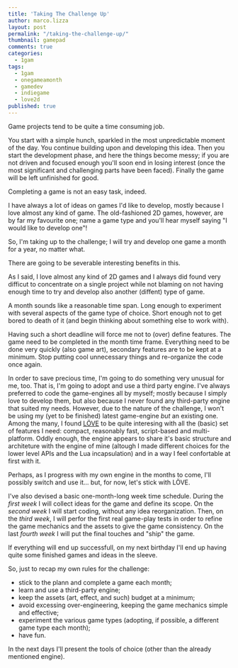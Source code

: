 ```yaml
---
title: 'Taking The Challenge Up'
author: marco.lizza
layout: post
permalink: "/taking-the-challenge-up/"
thumbnail: gamepad
comments: true
categories: 
  - 1gam
tags: 
  - 1gam
  - onegameamonth
  - gamedev
  - indiegame
  - love2d
published: true
---
```


Game projects tend to be quite a time consuming job.

You start with a simple hunch, sparkled in the most unpredictable moment of the day. You continue building upon and developing this idea. Then you start the development phase, and here the things become messy; if you are not driven and focused enough you'll soon end in losing interest (once the most significant and challenging parts have been faced). Finally the game will be left unfinished for good.

Completing a game is not an easy task, indeed.

I have always a lot of ideas on games I'd like to develop, mostly because I love almost any kind of game. The old-fashioned 2D games, however, are by far my favourite one; name a game type and you'll hear myself saying "I would like to develop one"!

So, I'm taking up to the challenge; I will try and develop one game a month for a year, no matter what.

There are going to be severable interesting benefits in this.

As I said, I love almost any kind of 2D games and I always did found very difficut to concentrate on a single project while not blaming on not having enough time to try and develop also another (diffent) type of game.

A month sounds like a reasonable time span. Long enough to experiment with several aspects of the game type of choice. Short enough not to get bored to death of it (and begin thinking about something else to work with).

Having such a short deadline will force me not to (over) define features. The game need to be completed in the month time frame. Everything need to be done very quickly (also game art), secondary features are to be kept at a minimum. Stop putting cool unnecessary things and re-organize the code once again.

In order to save precious time, I'm going to do something very unusual for me, too. That is, I'm going to adopt and use a third party engine. I've always preferred to code the game-engines all by myself; mostly because I simply love to develop them, but also because I never found any third-party engine that suited my needs. However, due to the nature of the challenge, I won't be using my (yet to be finished) latest game-engine *but* an existing one. Among the many, I found [L&Ouml;VE][1] to be quite interesing with all the (basic) set of features I need: compact, reasonably fast, script-based and multi-platform. Oddly enough, the engine appears to share it's basic structure and architeture with the engine of mine (altough I made different choices for the lower level APIs and the Lua incapsulation) and in a way I feel confortable at first with it.

Perhaps, as I progress with my own engine in the months to come, I'll possibly switch and use it... but, for now, let's stick with L&Ouml;VE.

I've also devised a basic one-month-long week time schedule. During the *first week* I will collect ideas for the game and define its scope. On the *second week* I will start coding, without any idea reorganization. Then, on the *third week*, I will perfor the first real game-play tests in order to refine the game mechanics and the assets to give the game consistency. On the last *fourth week* I will put the final touches and "ship" the game.

If everything will end up successfull, on my next birthday I'll end up having quite some finished games and ideas in the sleeve.

So, just to recap my own rules for the challenge:

 * stick to the plann and complete a game each month;
 * learn and use a third-party engine;
 * keep the assets (art, effect, and such) budget at a minimum;
 * avoid excessing over-engineering, keeping the game mechanics simple and effective;
 * experiment the various game types (adopting, if possible, a different game type each month);
 * have fun.

In the next days I'll present the tools of choice (other than the already mentioned engine).

  [1]: http://love2d.org "L&Ouml;VE"